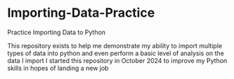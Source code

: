 # Importing-Data-Practice
Practice Importing Data to Python

This repository exists to help me demonstrate my ability to import multiple types of data into python and even perform a basic level of analysis on the data I import
I started this repository in October 2024 to improve my Python skills in hopes of landing a new job
